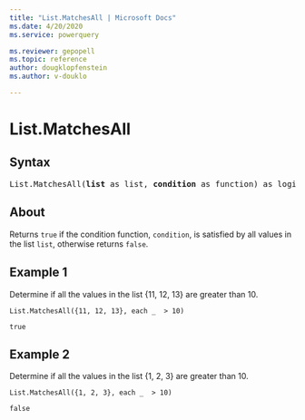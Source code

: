 ```yaml
---
title: "List.MatchesAll | Microsoft Docs"
ms.date: 4/20/2020
ms.service: powerquery

ms.reviewer: gepopell
ms.topic: reference
author: dougklopfenstein
ms.author: v-douklo

---
```

# List.MatchesAll

## Syntax

<pre>
List.MatchesAll(<b>list</b> as list, <b>condition</b> as function) as logical
</pre>
  
## About  
Returns `true` if the condition function, `condition`, is satisfied by all values in the list `list`, otherwise returns `false`.

## Example 1
Determine if all the values in the list {11, 12, 13} are greater than 10.

```powerquery-m
List.MatchesAll({11, 12, 13}, each _  > 10)
```

`true`

## Example 2
Determine if all the values in the list {1, 2, 3} are greater than 10.

```powerquery-m
List.MatchesAll({1, 2, 3}, each _  > 10)
```

`false`
